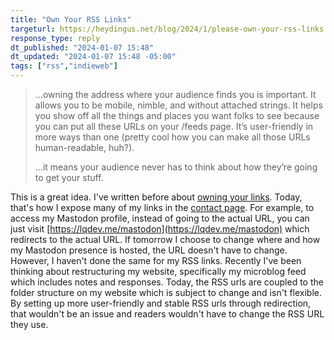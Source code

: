 ```yaml
---
title: "Own Your RSS Links"
targeturl: https://heydingus.net/blog/2024/1/please-own-your-rss-links
response_type: reply
dt_published: "2024-01-07 15:48"
dt_updated: "2024-01-07 15:48 -05:00"
tags: ["rss","indieweb"]
---
```


> ...owning the address where your audience finds you is important. It allows you to be mobile, nimble, and without attached strings. It helps you show off all the things and places you want folks to see because you can put all these URLs on your /feeds page. It’s user-friendly in more ways than one (pretty cool how you can make all those URLs human-readable, huh?).  
>   
> ...it means your audience never has to think about how they’re going to get your stuff.

This is a great idea. I've written before about [owning your links](/feed/own-your-links-domain-verification). Today, that's how I expose many of my links in the [contact page](/contact). For example, to access my Mastodon profile, instead of going to the actual URL, you can just visit [https://lqdev.me/mastodon](https://lqdev.me/mastodon) which redirects to the actual URL. If tomorrow I choose to change where and how my Mastodon presence is hosted, the URL doesn't have to change. However, I haven't done the same for my RSS links. Recently I've been thinking about restructuring my website, specifically my microblog feed which includes notes and responses. Today, the RSS urls are coupled to the folder structure on my website which is subject to change and isn't flexible. By setting up more user-friendly and stable RSS urls through redirection, that wouldn't be an issue and readers wouldn't have to change the RSS URL they use.  